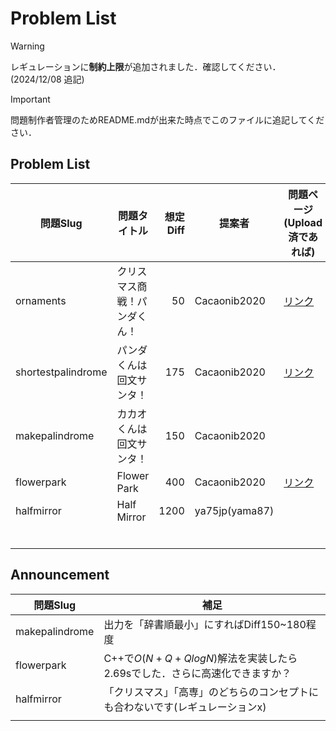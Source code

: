 # Problem List
> [!WARNING]
> レギュレーションに**制約上限**が追加されました．確認してください．(2024/12/08 追記)

> [!IMPORTANT]
> 問題制作者管理のためREADME.mdが出来た時点でこのファイルに追記してください．
## Problem List

| 問題Slug | 問題タイトル | 想定Diff | 提案者 | 問題ページ(Upload済であれば) | C++正解チェック | Python正解チェック |
| - | - | -: | - | - | :-: | :-: |
| ornaments | クリスマス商戦！パンダくん！ | 50 | Cacaonib2020 | [リンク](https://mojacoder.app/users/CacaoNiB/problems/ornaments) |  |  |
| shortestpalindrome | パンダくんは回文サンタ！ | 175 | Cacaonib2020 | [リンク](https://mojacoder.app/users/CacaoNiB/problems/shortestpalindrome) |  |  |
| makepalindrome | カカオくんは回文サンタ！ | 150 | Cacaonib2020 |  |  |  |
| flowerpark | Flower Park | 400 | Cacaonib2020 | [リンク](https://mojacoder.app/users/CacaoNiB/problems/flowerpark) | o | o |
| halfmirror | Half Mirror | 1200 | ya75jp(yama87) |  |  |  |
|  |  |  |  |  |  |  |
|  |  |  |  |  |  |  |
|  |  |  |  |  |  |  |
|  |  |  |  |  |  |  |
|  |  |  |  |  |  |  |
|  |  |  |  |  |  |  |


## Announcement

| 問題Slug  | 補足 |
| - | - |
| makepalindrome | 出力を「辞書順最小」にすればDiff150~180程度 |
| flowerpark | C++で$`O(N+Q+QlogN)`$解法を実装したら2.69sでした．さらに高速化できますか？ |
| halfmirror | 「クリスマス」「高専」のどちらのコンセプトにも合わないです(レギュレーションx) |
|  |  |
